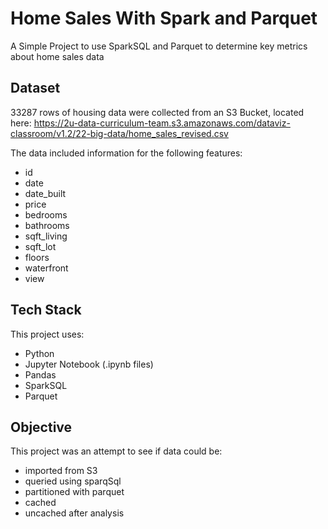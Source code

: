 # Home Sales With Spark and Parquet
A Simple Project to use SparkSQL and Parquet to determine key metrics about home sales data

## Dataset
33287 rows of housing data were collected from an S3 Bucket, located here: https://2u-data-curriculum-team.s3.amazonaws.com/dataviz-classroom/v1.2/22-big-data/home_sales_revised.csv

The data included information for the following features:
* id
* date
* date_built
* price
* bedrooms
* bathrooms
* sqft_living
* sqft_lot
* floors
* waterfront
* view

## Tech Stack
This project uses:
* Python
* Jupyter Notebook (.ipynb files)
* Pandas
* SparkSQL
* Parquet

## Objective
This project was an attempt to see if data could be:
* imported from S3
* queried using sparqSql
* partitioned with parquet
* cached
* uncached after analysis




